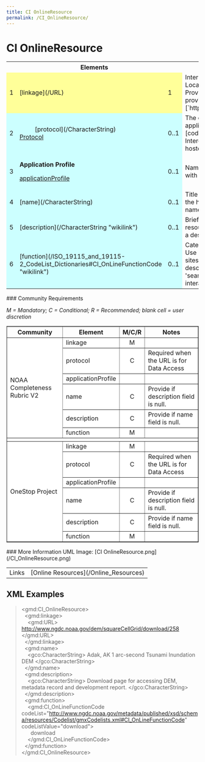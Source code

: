 ```yaml
---
title: CI OnlineResource
permalink: /CI_OnlineResource/
---
```


<h1> CI OnlineResource </h1>

<table class="wikitable">
<tbody>
<tr>
<th colspan="3">
Elements

</th>
<th>
<i>Definition and Recommended Practice</i>

</th>
</tr>

<tr>
<td bgcolor="FFFF99">
1

</td>
<td bgcolor="FFFF99">
[linkage](/URL)

</td>
<td bgcolor="FFFF99">
1

</td>

<td>
Internet address which uses a Uniform Resource Locator address or similar addressing scheme. Provide complete address to active URL. Do not provide URLs in other elements.
***Example***: [`https://www.noaa.gov`](https://www.noaa.gov)
</td>
</tr>

<tr>
<td bgcolor="CCFFFF">
2

</td>

<td bgcolor="CCFFFF">
<dd>
[protocol](/CharacterString)
</dd>
<a href="/CharacterString"> Protocol</a>

</td>
<td bgcolor="CCFFFF">
0..1

</td>
<td>
The connection protocol to be used. When applicable, use the identifier values in this [codelist](https://github.com/OSGeo/Cat-Interop/blob/master/LinkPropertyLookupTable.csv) hosted by Open Source Geospatial Foundation.
</td>
</tr>
<tr>
<td bgcolor="CCFFFF">
3

</td>
<td bgcolor="CCFFFF">

**Application Profile** 

[applicationProfile](/CharacterString)

</td>
<td bgcolor="CCFFFF">
0..1

</td>
<td>Name of an application profile that can be used with the online resource</td>

</tr>
<tr>
<td bgcolor="CCFFFF">
4

</td>
<td bgcolor="CCFFFF">
[name](/CharacterString)

</td>
<td bgcolor="CCFFFF">
0..1

</td>
<td>Title of the online resource. For HTML pages, use the html title tag. Recommend providing at least a name or a description.</td>
</tr>
<tr>
<td bgcolor="CCFFFF">
5

</td>
<td bgcolor="CCFFFF">
[description](/CharacterString "wikilink")

</td>
<td bgcolor="CCFFFF">
0..1

</td>
<td>
Brief text explaining content or purpose of online resource. Recommend providing at least a name or a description.
**Example:** `NOAA homepage` 
</td>
</tr>
<tr>
<td bgcolor="CCFFFF">
6

</td>
<td bgcolor="CCFFFF">
[function](/ISO_19115_and_19115-2_CodeList_Dictionaries#CI_OnLineFunctionCode "wikilink")

</td>
<td bgcolor="CCFFFF">
0..1

</td>
<td>
Categorize the purpose of this online resource. Use 'download' for direct access to files or ftp sites. Use 'information' for pages with only descriptive information about the resource. Use 'search' for interfaces that support users interaction to find the resource of interest. 
</td>
</tr>
</tbody>
</table>
### Community Requirements

*M = Mandatory; C = Conditional; R = Recommended; blank cell = user discretion*

<table class="wikitable" border="1">
<tbody>
<tr>
<th>
Community

</th>
<th>
Element

</th>
<th>
M/C/R

</th>
<th>
Notes

</th>
</tr>
<tr bgcolor="FFFFFF" border="2">
<td rowspan="6">
NOAA Completeness Rubric V2

</td>
<td>
linkage

</td>
<td align="center">
M

</td>
<td>
</td>
</tr>
<tr bgcolor="FFFFFF">
<td>
protocol

</td>
<td align="center">
C

</td>
<td>
Required when the URL is for Data Access

</td>
</tr>
<tr bgcolor="FFFFFF">
<td>
applicationProfile

</td>
<td align="center">
</td>
<td>
</td>
</tr>
<tr bgcolor="FFFFFF">
<td>
name

</td>
<td align="center">
C

</td>
<td>
Provide if description field is null.

</td>
</tr>
<tr bgcolor="FFFFFF">
<td>
description

</td>
<td align="center">
C

</td>
<td>
Provide if name field is null.

</td>
</tr>
<tr bgcolor="FFFFFF">
<td>
function

</td>
<td align="center">
M

</td>
<td>
</td>
</tr>
<tr>
<th colspan="6">
</th>
</tr>
<tr bgcolor="FFFFFF" border="2">
<td rowspan="6">
OneStop Project

</td>
<td>
linkage

</td>
<td align="center">
M

</td>
<td>
</td>
</tr>
<tr bgcolor="FFFFFF">
<td>
protocol

</td>
<td align="center">
C

</td>
<td>
Required when the URL is for Data Access

</td>
</tr>
<tr bgcolor="FFFFFF">
<td>
applicationProfile

</td>
<td align="center">
</td>
<td>
</td>
</tr>
<tr bgcolor="FFFFFF">
<td>
name

</td>
<td align="center">
C

</td>
<td>
Provide if description field is null.

</td>
</tr>
<tr bgcolor="FFFFFF">
<td>
description

</td>
<td align="center">
C

</td>
<td>
Provide if name field is null.

</td>
</tr>
<tr bgcolor="FFFFFF">
<td>
function

</td>
<td align="center">
M

</td>
<td>
</td>
</tr>
</tbody>

</table>
### More Information
UML Image: [CI OnlineResource.png](/CI_OnlineResource.png)
<table class="wikitable">
<tbody>
<tr>
<td colspan="3" bgcolor="FFFFFF">
Links
</td>
<td>
[Online Resources](/Online_Resources)
</td>
</tr>
<tr>
</tr>
</tbody>
</table>

## XML Examples 

>    \<gmd:CI_OnlineResource> <br />
>       &nbsp;    \<gmd:linkage> <br />
>   &nbsp; &nbsp;  \<gmd:URL> http://www.ngdc.noaa.gov/dem/squareCellGrid/download/258 </gmd:URL> <br />
>    &nbsp;   </gmd:linkage> <br />
>     &nbsp; \<gmd:name> <br />
>      &nbsp; &nbsp; \<gco:CharacterString> Adak, AK 1 arc-second Tsunami Inundation DEM </gco:CharacterString> <br />
>     &nbsp;  \</gmd:name> <br />
>     &nbsp; \<gmd:description> <br />
>     &nbsp; &nbsp;  \<gco:CharacterString> Download page for accessing DEM, metadata record and development report. </gco:CharacterString> <br />
>     &nbsp; \</gmd:description> <br />
>     &nbsp; \<gmd:function> <br />
>     &nbsp; &nbsp;  \<gmd:CI_OnLineFunctionCode codeList="http://www.ngdc.noaa.gov/metadata/published/xsd/schema/resources/Codelist/gmxCodelists.xml#CI_OnLineFunctionCode" codeListValue="download"> <br />
>        &nbsp; &nbsp; &nbsp; download <br />
>      &nbsp; &nbsp; \</gmd:CI_OnLineFunctionCode><br />
>    &nbsp;   \</gmd:function><br />
>     \</gmd:CI_OnlineResource>




